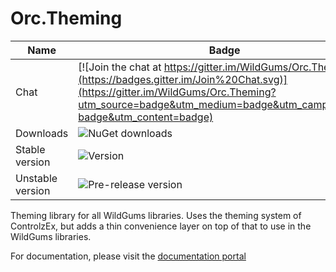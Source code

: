 Orc.Theming
============

Name|Badge
---|---
Chat|[![Join the chat at https://gitter.im/WildGums/Orc.Theming](https://badges.gitter.im/Join%20Chat.svg)](https://gitter.im/WildGums/Orc.Theming?utm_source=badge&utm_medium=badge&utm_campaign=pr-badge&utm_content=badge)
Downloads|![NuGet downloads](https://img.shields.io/nuget/dt/orc.theming.svg)
Stable version|![Version](https://img.shields.io/nuget/v/orc.theming.svg)
Unstable version|![Pre-release version](https://img.shields.io/nuget/vpre/orc.theming.svg)

Theming library for all WildGums libraries. Uses the theming system of ControlzEx, but adds a thin convenience layer
on top of that to use in the WildGums libraries.

For documentation, please visit the [documentation portal](https://opensource.wildgums.com)
